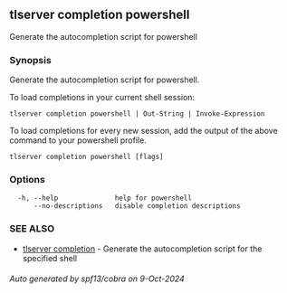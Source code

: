 ## tlserver completion powershell

Generate the autocompletion script for powershell

### Synopsis

Generate the autocompletion script for powershell.

To load completions in your current shell session:

	tlserver completion powershell | Out-String | Invoke-Expression

To load completions for every new session, add the output of the above command
to your powershell profile.


```
tlserver completion powershell [flags]
```

### Options

```
  -h, --help              help for powershell
      --no-descriptions   disable completion descriptions
```

### SEE ALSO

* [tlserver completion](tlserver_completion.md)	 - Generate the autocompletion script for the specified shell

###### Auto generated by spf13/cobra on 9-Oct-2024
